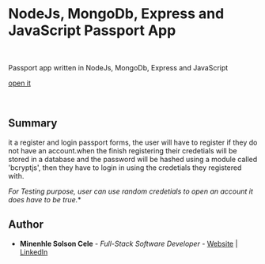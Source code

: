 # NodeJs, MongoDb, Express and JavaScript Passport App

<br>

Passport app written in NodeJs, MongoDb, Express and JavaScript

[open it](https://bit.ly/passport-app)

<br>

## Summary

it a register and login passport forms, the user will have to register if they do not have an account.when the finish registering their credetials will be stored in a database and the password will be hashed using a module called 'bcryptjs', then they have to login in using the credetials they registered with.

*For Testing purpose, user can use random credetials to open an account it does have to be true.**

## Author

* **Minenhle Solson Cele** - *Full-Stack Software Developer* - [Website](https://bit.ly/MinenhleSolson) | [LinkedIn](www.linkedin.com/in/minenhle-solson-cele)